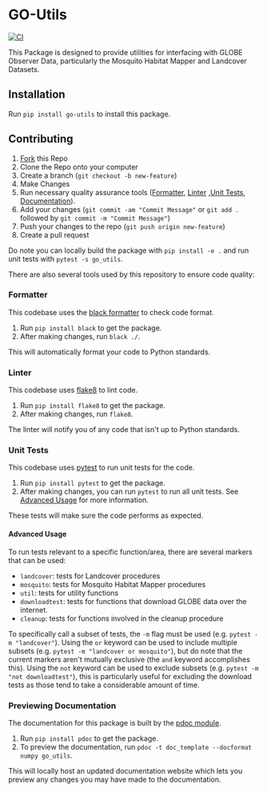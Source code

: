 # GO-Utils
[![CI](https://github.com/IGES-Geospatial/globe-observer-utils/actions/workflows/CI.yml/badge.svg)](https://github.com/IGES-Geospatial/globe-observer-utils/actions/workflows/CI.yml)

This Package is designed to provide utilities for interfacing with GLOBE Observer Data, particularly the Mosquito Habitat Mapper and Landcover Datasets.

## Installation
Run `pip install go-utils` to install this package.

## Contributing

1. [Fork](https://github.com/IGES-Geospatial/globe-observer-utils/fork) this Repo
2. Clone the Repo onto your computer
3. Create a branch (`git checkout -b new-feature`)
4. Make Changes
5. Run necessary quality assurance tools ([Formatter](#Formatter), [Linter](#Linter) ,[Unit Tests](#Unit-Tests), [Documentation](#Previewing-Documentation)).
6. Add your changes (`git commit -am "Commit Message"` or `git add .` followed by `git commit -m "Commit Message"`)
7. Push your changes to the repo (`git push origin new-feature`)
8. Create a pull request

Do note you can locally build the package with `pip install -e .` and run unit tests with `pytest -s go_utils`.

There are also several tools used by this repository to ensure code quality:

### Formatter
This codebase uses the [black formatter](https://github.com/psf/black) to check code format. 

1. Run `pip install black` to get the package.
2. After making changes, run `black ./`.

This will automatically format your code to Python standards.

### Linter
This codebase uses [flake8](https://github.com/pycqa/flake8) to lint code. 

1. Run `pip install flake8` to get the package.
2. After making changes, run `flake8`.

The linter will notify you of any code that isn't up to Python standards.

### Unit Tests
This codebase uses [pytest](https://github.com/pytest-dev/pytest) to run unit tests for the code. 

1. Run `pip install pytest` to get the package. 
2. After making changes, you can run `pytest` to run all unit tests. See [Advanced Usage](#advanced-usage) for more information.

These tests will make sure the code performs as expected.

#### Advanced Usage
To run tests relevant to a specific function/area, there are several markers that can be used:
- `landcover`: tests for Landcover procedures
- `mosquito`: tests for Mosquito Habitat Mapper procedures
- `util`: tests for utility functions
- `downloadtest`: tests for functions that download GLOBE data over the internet.
- `cleanup`: tests for functions involved in the cleanup procedure

To specifically call a subset of tests, the `-m` flag must be used (e.g. `pytest -m "landcover"`). Using the `or` keyword can be used to include multiple subsets (e.g. `pytest -m "landcover or mosquito"`), but do note that the current markers aren't mutually exclusive (the `and` keyword accomplishes this). Using the `not` keyword can be used to exclude subsets (e.g. `pytest -m "not downloadtest"`), this is particularly useful for excluding the download tests as those tend to take a considerable amount of time.

### Previewing Documentation
The documentation for this package is built by the [pdoc module](https://github.com/mitmproxy/pdoc). 

1. Run `pip install pdoc` to get the package.
2. To preview the documentation, run `pdoc -t doc_template --docformat numpy go_utils`.

This will locally host an updated documentation website which lets you preview any changes you may have made to the documentation.

